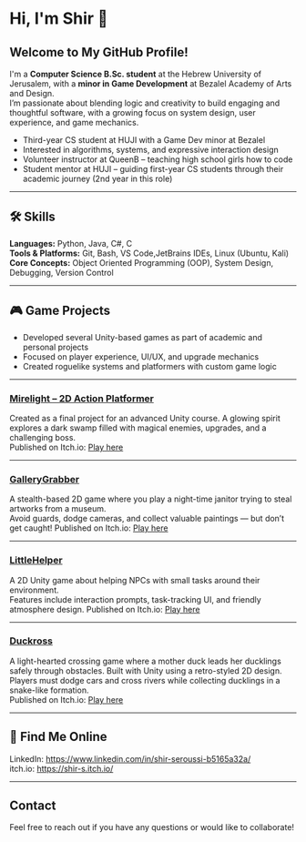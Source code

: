
# Hi, I'm Shir 👋  
## Welcome to My GitHub Profile!

I'm a **Computer Science B.Sc. student** at the Hebrew University of Jerusalem, with a **minor in Game Development** at Bezalel Academy of Arts and Design.  
I’m passionate about blending logic and creativity to build engaging and thoughtful software, with a growing focus on system design, user experience, and game mechanics.

- Third-year CS student at HUJI with a Game Dev minor at Bezalel  
- Interested in algorithms, systems, and expressive interaction design  
- Volunteer instructor at QueenB – teaching high school girls how to code  
- Student mentor at HUJI – guiding first-year CS students through their academic journey (2nd year in this role)

---

## 🛠 Skills  

**Languages:** Python, Java, C#, C  
**Tools & Platforms:** Git, Bash, VS Code,JetBrains IDEs, Linux (Ubuntu, Kali)  
**Core Concepts:** Object Oriented Programming (OOP), System Design, Debugging, Version Control

---

## 🎮 Game Projects 

- Developed several Unity-based games as part of academic and personal projects  
- Focused on player experience, UI/UX, and upgrade mechanics  
- Created roguelike systems and platformers with custom game logic  

---

###  [Mirelight – 2D Action Platformer](https://github.com/shir-s/Mirelight)  
Created as a final project for an advanced Unity course. A glowing spirit explores a dark swamp filled with magical enemies, upgrades, and a challenging boss.  
Published on Itch.io: [Play here](https://shir-s.itch.io/mirelight)

---
###  [GalleryGrabber](https://github.com/shir-s/GalleryGrabber)  
A stealth-based 2D game where you play a night-time janitor trying to steal artworks from a museum.  
Avoid guards, dodge cameras, and collect valuable paintings — but don’t get caught!
Published on Itch.io: [Play here](https://ksenia-spirina.itch.io/museum-game)

---

###  [LittleHelper](https://github.com/shir-s/LittleHelper)  
A 2D Unity game about helping NPCs with small tasks around their environment.  
Features include interaction prompts, task-tracking UI, and friendly atmosphere design.
Published on Itch.io: [Play here](https://danaeck.itch.io/the-little-helper)

---

###  [Duckross](https://github.com/shir-s/Duckross)  
A light-hearted crossing game where a mother duck leads her ducklings safely through obstacles. Built with Unity using a retro-styled 2D design.  
Players must dodge cars and cross rivers while collecting ducklings in a snake-like formation.  
Published on Itch.io: [Play here](https://shir-s.itch.io/duckross)

---


## 🔗 Find Me Online
LinkedIn: https://www.linkedin.com/in/shir-seroussi-b5165a32a/       
itch.io: https://shir-s.itch.io/

---

## Contact
Feel free to reach out if you have any questions or would like to collaborate!

<!--
**shir-s/shir-s** is a ✨ _special_ ✨ repository because its `README.md` (this file) appears on your GitHub profile.

Here are some ideas to get you started:

- 🔭 I’m currently working on ...
- 🌱 I’m currently learning ...
- 👯 I’m looking to collaborate on ...
- 🤔 I’m looking for help with ...
- 💬 Ask me about ...
- 📫 How to reach me: ...
- 😄 Pronouns: ...
- ⚡ Fun fact: ...
-->
